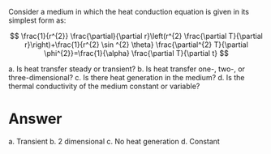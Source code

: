 Consider a medium in which the heat conduction equation is given in its simplest form as:

$$
\frac{1}{r^{2}} \frac{\partial}{\partial r}\left(r^{2} \frac{\partial T}{\partial r}\right)+\frac{1}{r^{2} \sin ^{2} \theta} \frac{\partial^{2} T}{\partial \phi^{2}}=\frac{1}{\alpha} \frac{\partial T}{\partial t}
$$

a. Is heat transfer steady or transient?
b. Is heat transfer one-, two-, or three-dimensional?
c. Is there heat generation in the medium?
d. Is the thermal conductivity of the medium constant or variable?

# Answer

a. Transient
b. 2 dimensional
c. No heat generation
d. Constant